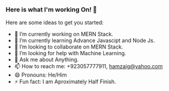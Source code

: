 ### Here is what I'm working On! 👋

Here are some ideas to get you started:

- 🔭 I’m currently working on MERN Stack.
- 🌱 I’m currently learning Advance Javascipt and Node Js.
- 👯 I’m looking to collaborate on MERN Stack.
- 🤔 I’m looking for help with Machine Learning.
- 💬 Ask me about Anything.
- 📫 How to reach me: +923057777911, hamzaig@yahoo.com 
- 😄 Pronouns: He/Him
- ⚡ Fun fact: I am Aproximately Half Finish.

